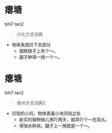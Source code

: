 # 瘪塘
bih7 tan2
> 兴化方言词典
- 物体表面凹下去部分
  - 钢精锅子上有个～。
  - 腿子肿得一掯一个～。

# 瘪塘
bih7 tan2
> 泰州方言词典2
- 凹陷的小坑，物体表面小块凹陷之处
  - 新买的钢种锅儿用吖两天，就弄吖个～在高头。
  - 得咖水肿病，腿子上一掯就是一个～。
